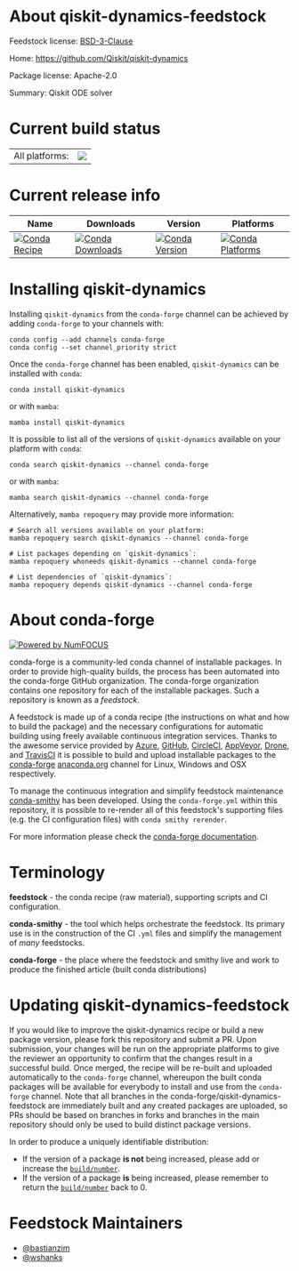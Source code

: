 About qiskit-dynamics-feedstock
===============================

Feedstock license: [BSD-3-Clause](https://github.com/conda-forge/qiskit-dynamics-feedstock/blob/main/LICENSE.txt)

Home: https://github.com/Qiskit/qiskit-dynamics

Package license: Apache-2.0

Summary: Qiskit ODE solver

Current build status
====================


<table><tr><td>All platforms:</td>
    <td>
      <a href="https://dev.azure.com/conda-forge/feedstock-builds/_build/latest?definitionId=18182&branchName=main">
        <img src="https://dev.azure.com/conda-forge/feedstock-builds/_apis/build/status/qiskit-dynamics-feedstock?branchName=main">
      </a>
    </td>
  </tr>
</table>

Current release info
====================

| Name | Downloads | Version | Platforms |
| --- | --- | --- | --- |
| [![Conda Recipe](https://img.shields.io/badge/recipe-qiskit--dynamics-green.svg)](https://anaconda.org/conda-forge/qiskit-dynamics) | [![Conda Downloads](https://img.shields.io/conda/dn/conda-forge/qiskit-dynamics.svg)](https://anaconda.org/conda-forge/qiskit-dynamics) | [![Conda Version](https://img.shields.io/conda/vn/conda-forge/qiskit-dynamics.svg)](https://anaconda.org/conda-forge/qiskit-dynamics) | [![Conda Platforms](https://img.shields.io/conda/pn/conda-forge/qiskit-dynamics.svg)](https://anaconda.org/conda-forge/qiskit-dynamics) |

Installing qiskit-dynamics
==========================

Installing `qiskit-dynamics` from the `conda-forge` channel can be achieved by adding `conda-forge` to your channels with:

```
conda config --add channels conda-forge
conda config --set channel_priority strict
```

Once the `conda-forge` channel has been enabled, `qiskit-dynamics` can be installed with `conda`:

```
conda install qiskit-dynamics
```

or with `mamba`:

```
mamba install qiskit-dynamics
```

It is possible to list all of the versions of `qiskit-dynamics` available on your platform with `conda`:

```
conda search qiskit-dynamics --channel conda-forge
```

or with `mamba`:

```
mamba search qiskit-dynamics --channel conda-forge
```

Alternatively, `mamba repoquery` may provide more information:

```
# Search all versions available on your platform:
mamba repoquery search qiskit-dynamics --channel conda-forge

# List packages depending on `qiskit-dynamics`:
mamba repoquery whoneeds qiskit-dynamics --channel conda-forge

# List dependencies of `qiskit-dynamics`:
mamba repoquery depends qiskit-dynamics --channel conda-forge
```


About conda-forge
=================

[![Powered by
NumFOCUS](https://img.shields.io/badge/powered%20by-NumFOCUS-orange.svg?style=flat&colorA=E1523D&colorB=007D8A)](https://numfocus.org)

conda-forge is a community-led conda channel of installable packages.
In order to provide high-quality builds, the process has been automated into the
conda-forge GitHub organization. The conda-forge organization contains one repository
for each of the installable packages. Such a repository is known as a *feedstock*.

A feedstock is made up of a conda recipe (the instructions on what and how to build
the package) and the necessary configurations for automatic building using freely
available continuous integration services. Thanks to the awesome service provided by
[Azure](https://azure.microsoft.com/en-us/services/devops/), [GitHub](https://github.com/),
[CircleCI](https://circleci.com/), [AppVeyor](https://www.appveyor.com/),
[Drone](https://cloud.drone.io/welcome), and [TravisCI](https://travis-ci.com/)
it is possible to build and upload installable packages to the
[conda-forge](https://anaconda.org/conda-forge) [anaconda.org](https://anaconda.org/)
channel for Linux, Windows and OSX respectively.

To manage the continuous integration and simplify feedstock maintenance
[conda-smithy](https://github.com/conda-forge/conda-smithy) has been developed.
Using the ``conda-forge.yml`` within this repository, it is possible to re-render all of
this feedstock's supporting files (e.g. the CI configuration files) with ``conda smithy rerender``.

For more information please check the [conda-forge documentation](https://conda-forge.org/docs/).

Terminology
===========

**feedstock** - the conda recipe (raw material), supporting scripts and CI configuration.

**conda-smithy** - the tool which helps orchestrate the feedstock.
                   Its primary use is in the construction of the CI ``.yml`` files
                   and simplify the management of *many* feedstocks.

**conda-forge** - the place where the feedstock and smithy live and work to
                  produce the finished article (built conda distributions)


Updating qiskit-dynamics-feedstock
==================================

If you would like to improve the qiskit-dynamics recipe or build a new
package version, please fork this repository and submit a PR. Upon submission,
your changes will be run on the appropriate platforms to give the reviewer an
opportunity to confirm that the changes result in a successful build. Once
merged, the recipe will be re-built and uploaded automatically to the
`conda-forge` channel, whereupon the built conda packages will be available for
everybody to install and use from the `conda-forge` channel.
Note that all branches in the conda-forge/qiskit-dynamics-feedstock are
immediately built and any created packages are uploaded, so PRs should be based
on branches in forks and branches in the main repository should only be used to
build distinct package versions.

In order to produce a uniquely identifiable distribution:
 * If the version of a package **is not** being increased, please add or increase
   the [``build/number``](https://docs.conda.io/projects/conda-build/en/latest/resources/define-metadata.html#build-number-and-string).
 * If the version of a package **is** being increased, please remember to return
   the [``build/number``](https://docs.conda.io/projects/conda-build/en/latest/resources/define-metadata.html#build-number-and-string)
   back to 0.

Feedstock Maintainers
=====================

* [@bastianzim](https://github.com/bastianzim/)
* [@wshanks](https://github.com/wshanks/)

